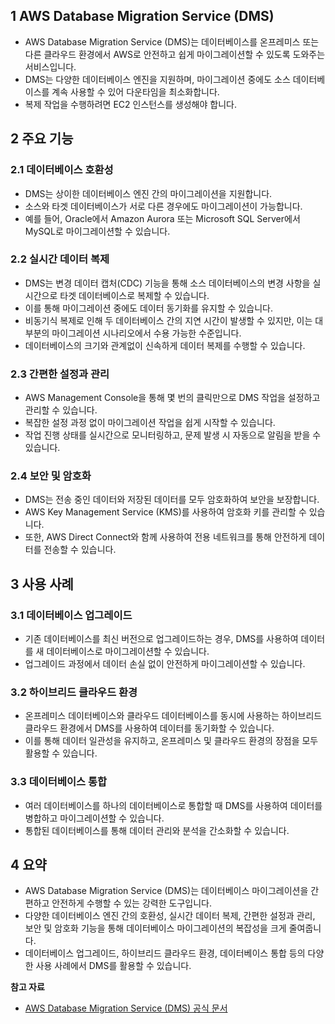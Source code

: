 ## 1 AWS Database Migration Service (DMS)

- AWS Database Migration Service (DMS)는 데이터베이스를 온프레미스 또는 다른 클라우드 환경에서 AWS로 안전하고 쉽게 마이그레이션할 수 있도록 도와주는 서비스입니다.
- DMS는 다양한 데이터베이스 엔진을 지원하며, 마이그레이션 중에도 소스 데이터베이스를 계속 사용할 수 있어 다운타임을 최소화합니다.
- 복제 작업을 수행하려면 EC2 인스턴스를 생성해야 합니다.



## 2 주요 기능

### 2.1 데이터베이스 호환성

- DMS는 상이한 데이터베이스 엔진 간의 마이그레이션을 지원합니다.
- 소스와 타겟 데이터베이스가 서로 다른 경우에도 마이그레이션이 가능합니다.
- 예를 들어, Oracle에서 Amazon Aurora 또는 Microsoft SQL Server에서 MySQL로 마이그레이션할 수 있습니다.



### 2.2 실시간 데이터 복제

- DMS는 변경 데이터 캡처(CDC) 기능을 통해 소스 데이터베이스의 변경 사항을 실시간으로 타겟 데이터베이스로 복제할 수 있습니다.
- 이를 통해 마이그레이션 중에도 데이터 동기화를 유지할 수 있습니다.
- 비동기식 복제로 인해 두 데이터베이스 간의 지연 시간이 발생할 수 있지만, 이는 대부분의 마이그레이션 시나리오에서 수용 가능한 수준입니다.
- 데이터베이스의 크기와 관계없이 신속하게 데이터 복제를 수행할 수 있습니다.



### 2.3 간편한 설정과 관리

- AWS Management Console을 통해 몇 번의 클릭만으로 DMS 작업을 설정하고 관리할 수 있습니다.
- 복잡한 설정 과정 없이 마이그레이션 작업을 쉽게 시작할 수 있습니다.
- 작업 진행 상태를 실시간으로 모니터링하고, 문제 발생 시 자동으로 알림을 받을 수 있습니다.



### 2.4 보안 및 암호화

- DMS는 전송 중인 데이터와 저장된 데이터를 모두 암호화하여 보안을 보장합니다.
- AWS Key Management Service (KMS)를 사용하여 암호화 키를 관리할 수 있습니다.
- 또한, AWS Direct Connect와 함께 사용하여 전용 네트워크를 통해 안전하게 데이터를 전송할 수 있습니다.



## 3 사용 사례

### 3.1 데이터베이스 업그레이드

- 기존 데이터베이스를 최신 버전으로 업그레이드하는 경우, DMS를 사용하여 데이터를 새 데이터베이스로 마이그레이션할 수 있습니다.
- 업그레이드 과정에서 데이터 손실 없이 안전하게 마이그레이션할 수 있습니다.



### 3.2 하이브리드 클라우드 환경

- 온프레미스 데이터베이스와 클라우드 데이터베이스를 동시에 사용하는 하이브리드 클라우드 환경에서 DMS를 사용하여 데이터를 동기화할 수 있습니다.
- 이를 통해 데이터 일관성을 유지하고, 온프레미스 및 클라우드 환경의 장점을 모두 활용할 수 있습니다.



### 3.3 데이터베이스 통합

- 여러 데이터베이스를 하나의 데이터베이스로 통합할 때 DMS를 사용하여 데이터를 병합하고 마이그레이션할 수 있습니다.
- 통합된 데이터베이스를 통해 데이터 관리와 분석을 간소화할 수 있습니다.



## 4 요약

- AWS Database Migration Service (DMS)는 데이터베이스 마이그레이션을 간편하고 안전하게 수행할 수 있는 강력한 도구입니다.
- 다양한 데이터베이스 엔진 간의 호환성, 실시간 데이터 복제, 간편한 설정과 관리, 보안 및 암호화 기능을 통해 데이터베이스 마이그레이션의 복잡성을 크게 줄여줍니다.
- 데이터베이스 업그레이드, 하이브리드 클라우드 환경, 데이터베이스 통합 등의 다양한 사용 사례에서 DMS를 활용할 수 있습니다.



**참고 자료**

- [AWS Database Migration Service (DMS) 공식 문서](https://aws.amazon.com/dms/)